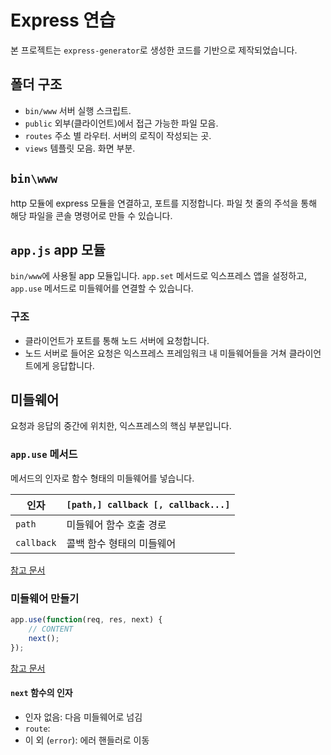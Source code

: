 # Express 연습
본 프로젝트는 `express-generator`로 생성한 코드를 기반으로 제작되었습니다.

## 폴더 구조
- `bin/www` 서버 실행 스크립트.
- `public` 외부(클라이언트)에서 접근 가능한 파일 모음.
- `routes` 주소 별 라우터. 서버의 로직이 작성되는 곳.
- `views` 템플릿 모음. 화면 부분.


## `bin\www`
http 모듈에 express 모듈을 연결하고, 포트를 지정합니다. 파일 첫 줄의 주석을 통해 해당 파일을 콘솔 명령어로 만들 수 있습니다.


## `app.js` app 모듈
`bin/www`에 사용될 app 모듈입니다. `app.set` 메서드로 익스프레스 앱을 설정하고, `app.use` 메서드로 미들웨어를 연결할 수 있습니다.

### 구조
- 클라이언트가 포트를 통해 노드 서버에 요청합니다.
- 노드 서버로 들어온 요청은 익스프레스 프레임워크 내 미들웨어들을 거쳐 클라이언트에게 응답합니다.


## 미들웨어
요청과 응답의 중간에 위치한, 익스프레스의 핵심 부분입니다.

### `app.use` 메서드
메서드의 인자로 함수 형태의 미들웨어를 넣습니다.

|인자|`[path,] callback [, callback...]`|
|---|---|
|`path`    |미들웨어 함수 호출 경로|
|`callback`|콜백 함수 형태의 미들웨어|

[참고 문서](https://expressjs.com/ko/4x/api.html#app.use)

### 미들웨어 만들기
```js
app.use(function(req, res, next) {
    // CONTENT
    next();
});
```

[참고 문서](https://expressjs.com/ko/4x/api.html#middleware-callback-function-examples)

#### `next` 함수의 인자
- 인자 없음: 다음 미들웨어로 넘김
- `route`: 
- 이 외 (`error`): 에러 핸들러로 이동
